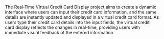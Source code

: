 The Real-Time Virtual Credit Card Display project aims to create a dynamic interface where users can input their credit card information, and the same details are instantly updated and displayed in a virtual credit card format.
As users type their credit card details into the input fields, the virtual credit card display reflects the changes in real-time, providing users with immediate visual feedback of the entered information.
